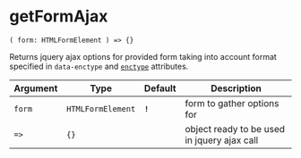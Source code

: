 # getFormAjax

`( form: HTMLFormElement ) => {}`

Returns jquery ajax options for provided form taking into account format specified in `data-enctype` and [`enctype`](https://developer.mozilla.org/en-US/docs/Web/API/HTMLFormElement/enctype) attributes.  

| Argument | Type              | Default | Description                                 |
| -------- | ----------------- | ------- | ------------------------------------------- |
| `form`   | `HTMLFormElement` | **`!`** | form to gather options for                  |
| `=>`     | `{}`              |         | object ready to be used in jquery ajax call |
